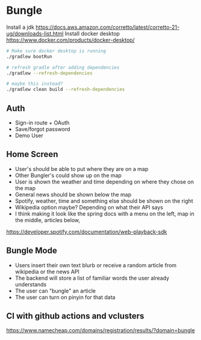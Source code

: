 # Bungle

Install a jdk https://docs.aws.amazon.com/corretto/latest/corretto-21-ug/downloads-list.html
Install docker desktop https://www.docker.com/products/docker-desktop/

```bash
# Make sure docker desktop is running 
./gradlew bootRun 

# refresh gradle after adding dependencies
./gradlew --refresh-dependencies 

# maybe this instead? 
./gradlew clean build --refresh-dependencies 
```

## Auth

- Sign-in route + OAuth
- Save/forgot password
- Demo User

## Home Screen

- User's should be able to put where they are on a map
- Other Bungler's could show up on the map
- User is shown the weather and time depending on where they chose on the map
- General news should be shown below the map
- Spotify, weather, time and something else should be shown on the right
- Wikipedia option maybe? Depending on what their API says
- I think making it look like the spring docs with a menu on the left, map in the middle, articles below, 

https://developer.spotify.com/documentation/web-playback-sdk

## Bungle Mode

- Users insert their own text blurb or receive a random article from wikipedia or the news API
- The backend will store a list of familiar words the user already understands
- The user can "bungle" an article
- The user can turn on pinyin for that data

## CI with github actions and vclusters

https://www.namecheap.com/domains/registration/results/?domain=bungle

